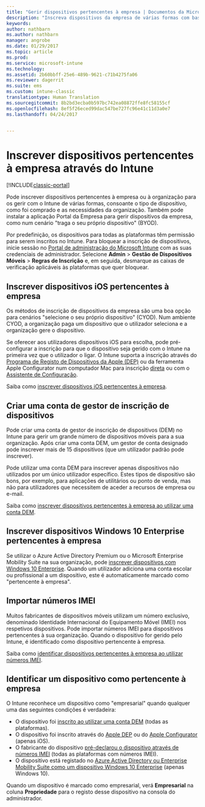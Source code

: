 ```yaml
---
title: "Gerir dispositivos pertencentes à empresa | Documentos da Microsoft"
description: "Inscreva dispositivos da empresa de várias formas com base no tipo de dispositivo, na forma como foi comprado e nas necessidades da organização."
keywords: 
author: nathbarn
ms.author: nathbarn
manager: angrobe
ms.date: 01/29/2017
ms.topic: article
ms.prod: 
ms.service: microsoft-intune
ms.technology: 
ms.assetid: 2b60bbff-25e6-489b-9621-c71b4275fa06
ms.reviewer: dagerrit
ms.suite: ems
ms.custom: intune-classic
translationtype: Human Translation
ms.sourcegitcommit: 8b2bd3ecba0b597bc742ea08872ffe8fc58155cf
ms.openlocfilehash: 8ef5f26eced99dac547be727fc96e41c11d3a0e7
ms.lasthandoff: 04/24/2017


---
```


# <a name="enroll-corporate-owned-devices-by-using-intune"></a>Inscrever dispositivos pertencentes à empresa através do Intune

[!INCLUDE[classic-portal](../includes/classic-portal.md)]

Pode inscrever dispositivos pertencentes à empresa ou à organização para os gerir com o Intune de várias formas, consoante o tipo de dispositivo, como foi comprado e as necessidades da organização. Também pode instalar a aplicação Portal da Empresa para gerir dispositivos da empresa, como num cenário "traga o seu próprio dispositivo" (BYOD).

Por predefinição, os dispositivos para todas as plataformas têm permissão para serem inscritos no Intune. Para bloquear a inscrição de dispositivos, inicie sessão no [Portal de administração do Microsoft Intune](https://manage.microsoft.com) com as suas credenciais de administrador. Selecione **Admin** > **Gestão de Dispositivos Móveis** > **Regras de Inscrição** e, em seguida, desmarque as caixas de verificação aplicáveis às plataformas que quer bloquear.

## <a name="enroll-corporate-owned-ios-devices"></a>Inscrever dispositivos iOS pertencentes à empresa

Os métodos de inscrição de dispositivos da empresa são uma boa opção para cenários "selecione o seu próprio dispositivo" (CYOD). Num ambiente CYOD, a organização paga um dispositivo que o utilizador seleciona e a organização gere o dispositivo.

Se oferecer aos utilizadores dispositivos iOS para escolha, pode pré-configurar a inscrição para que o dispositivo seja gerido com o Intune na primeira vez que o utilizador o ligar. O Intune suporta a inscrição através do [Programa de Registo de Dispositivos da Apple (DEP)](ios-device-enrollment-program-in-microsoft-intune.md) ou da ferramenta Apple Configurator num computador Mac para inscrição [direta](ios-direct-enrollment-in-microsoft-intune.md) ou com o [Assistente de Configuração](ios-setup-assistant-enrollment-in-microsoft-intune.md).

Saiba como [inscrever dispositivos iOS pertencentes à empresa](enroll-corporate-owned-ios-devices-in-microsoft-intune.md).

## <a name="create-a-device-enrollment-manager-account"></a>Criar uma conta de gestor de inscrição de dispositivos

Pode criar uma conta de gestor de inscrição de dispositivos (DEM) no Intune para gerir um grande número de dispositivos móveis para a sua organização. Após criar uma conta DEM, um gestor de conta designado pode inscrever mais de 15 dispositivos (que um utilizador padrão pode inscrever).

Pode utilizar uma conta DEM para inscrever apenas dispositivos não utilizados por um único utilizador específico. Estes tipos de dispositivo são bons, por exemplo, para aplicações de utilitários ou ponto de venda, mas não para utilizadores que necessitem de aceder a recursos de empresa ou e-mail.

Saiba como [inscrever dispositivos pertencentes à empresa ao utilizar uma conta DEM](enroll-corporate-owned-devices-with-the-device-enrollment-manager-in-microsoft-intune.md).

## <a name="enroll-corporate-owned-windows-10-enterprise-devices"></a>Inscrever dispositivos Windows 10 Enterprise pertencentes à empresa

Se utilizar o Azure Active Directory Premium ou o Microsoft Enterprise Mobility Suite na sua organização, pode [inscrever dispositivos com Windows 10 Enterprise](https://docs.microsoft.com/active-directory/active-directory-azureadjoin-windows10-devices-overview). Quando um utilizador adiciona uma conta escolar ou profissional a um dispositivo, este é automaticamente marcado como "pertencente à empresa".

## <a name="import-imei-numbers"></a>Importar números IMEI

Muitos fabricantes de dispositivos móveis utilizam um número exclusivo, denominado Identidade Internacional do Equipamento Móvel (IMEI) nos respetivos dispositivos. Pode importar números IMEI para dispositivos pertencentes à sua organização. Quando o dispositivo for gerido pelo Intune, é identificado como dispositivo pertencente à empresa.

Saiba como [identificar dispositivos pertencentes à empresa ao utilizar números IMEI](specify-corporate-owned-devices-with-international-mobile-equipment-identity-imei-numbers.md).

## <a name="identify-a-device-as-corporate-owned"></a>Identificar um dispositivo como pertencente à empresa

O Intune reconhece um dispositivo como "empresarial" quando qualquer uma das seguintes condições é verdadeira:

 - O dispositivo foi [inscrito ao utilizar uma conta DEM](enroll-corporate-owned-devices-with-the-device-enrollment-manager-in-microsoft-intune.md) (todas as plataformas).
 - O dispositivo foi inscrito através do [Apple DEP](ios-device-enrollment-program-in-microsoft-intune.md) ou do [Apple Configurator](ios-setup-assistant-enrollment-in-microsoft-intune.md) (apenas iOS).
 - O fabricante do dispositivo [pré-declarou o dispositivo através de números IMEI](specify-corporate-owned-devices-with-international-mobile-equipment-identity-imei-numbers.md) (todas as plataformas com números IMEI).
 - O dispositivo está registado no [Azure Active Directory ou Enterprise Mobility Suite como um dispositivo Windows 10 Enterprise](https://docs.microsoft.com/active-directory/active-directory-azureadjoin-windows10-devices-overview) (apenas Windows 10).

Quando um dispositivo é marcado como empresarial, verá **Empresarial** na coluna **Propriedade** para o registo desse dispositivo na consola do administrador. 

